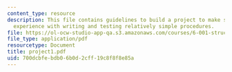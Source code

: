 ```yaml
---
content_type: resource
description: This file contains guidelines to build a project to make students gain
  experience with writing and testing relatively simple procedures.
file: https://ol-ocw-studio-app-qa.s3.amazonaws.com/courses/6-001-structure-and-interpretation-of-computer-programs-spring-2005/700dcbfebdb06b0d2cff19c8f8f8e85a_project1.pdf
file_type: application/pdf
resourcetype: Document
title: project1.pdf
uid: 700dcbfe-bdb0-6b0d-2cff-19c8f8f8e85a
---
```


